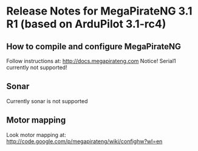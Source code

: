 # Release Notes for MegaPirateNG 3.1 R1 (based on ArduPilot 3.1-rc4)

## How to compile and configure MegaPirateNG
Follow instructions at: http://docs.megapirateng.com
Notice! Serial1 currently not supported!

## Sonar
Currently sonar is not supported

## Motor mapping
Look motor mapping at: http://code.google.com/p/megapirateng/wiki/confighw?wl=en